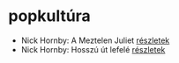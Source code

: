 # popkultúra

- Nick Hornby: A Meztelen Juliet [részletek](../_details/Nick%20Hornby.md#id_709)
- Nick Hornby: Hosszú út lefelé [részletek](../_details/Nick%20Hornby.md#id_705)